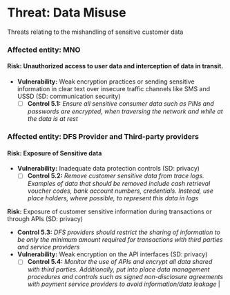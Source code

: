 # Threat: Data Misuse

Threats relating to the mishandling of sensitive customer data

### Affected entity: MNO

#### **Risk:** Unauthorized access to user data and interception of data in transit.

* **Vulnerability:** Weak encryption practices or sending sensitive information in clear text over insecure traffic channels like SMS and USSD (SD: communication security)
  * [ ] **Control 5.1:** _Ensure all sensitive consumer data such as PINs and passwords are encrypted, when traversing the network and while at the data is at rest_

### Affected entity: DFS Provider and Third-party providers

#### **Risk:** Exposure of Sensitive data

* **Vulnerability:** Inadequate data protection controls (SD: privacy)
  * [ ] **Control 5.2:** _Remove customer sensitive data from trace logs. Examples of data that should be removed include cash retrieval voucher codes, bank account numbers, credentials. Instead, use place holders, where possible, to represent this data in logs_

**Risk:** Exposure of customer sensitive information during transactions or through APIs (SD: privacy)

* **Control 5.3:** _DFS providers should restrict the sharing of information to be only the minimum amount required for transactions with third parties and service providers_
* **Vulnerability:** Weak encryption on the API interfaces (SD: privacy)
  * [ ] **Control 5.4:** _Monitor the use of APIs and encrypt all data shared with third parties. Additionally, put into place data management procedures and controls such as signed non-disclosure agreements with payment service providers to avoid information/data leakage_ |
